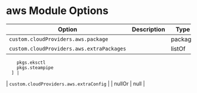 # aws Module Options

| Option | Description | Type | Default |
|--------|-------------|------|---------|
| `custom.cloudProviders.aws.package` |  | package | pkgs.awscli2 |
| `custom.cloudProviders.aws.extraPackages` |  | listOf | [
        pkgs.eksctl
        pkgs.steampipe
      ] |
| `custom.cloudProviders.aws.extraConfig` |  | nullOr | null |
